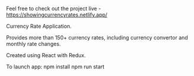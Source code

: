 Feel free to check out the project live - https://showingcurrencyrates.netlify.app/

Currency Rate Application.

Provides more than 150+ currency rates, including currency convertor and monthly rate changes.

Created using React with Redux.

To launch app:
npm install
npm run start

